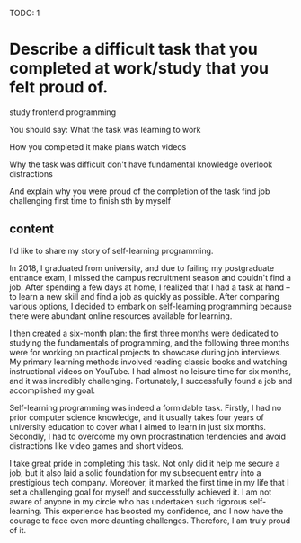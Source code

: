 TODO: 1

# Describe a difficult task that you completed at work/study that you felt proud of.

study frontend programming

You should say:
What the task was
learning to work

How you completed it
make plans
watch videos

Why the task was difficult
don't have fundamental knowledge
overlook distractions

And explain why you were proud of the completion of the task
find job
challenging
first time to finish sth by myself

## content

I'd like to share my story of self-learning programming.

In 2018, I graduated from university, and due to failing my postgraduate entrance exam, I missed the campus recruitment season and couldn't find a job. After spending a few days at home, I realized that I had a task at hand – to learn a new skill and find a job as quickly as possible. After comparing various options, I decided to embark on self-learning programming because there were abundant online resources available for learning.

I then created a six-month plan: the first three months were dedicated to studying the fundamentals of programming, and the following three months were for working on practical projects to showcase during job interviews. My primary learning methods involved reading classic books and watching instructional videos on YouTube. I had almost no leisure time for six months, and it was incredibly challenging. Fortunately, I successfully found a job and accomplished my goal.

Self-learning programming was indeed a formidable task. Firstly, I had no prior computer science knowledge, and it usually takes four years of university education to cover what I aimed to learn in just six months. Secondly, I had to overcome my own procrastination tendencies and avoid distractions like video games and short videos.

I take great pride in completing this task. Not only did it help me secure a job, but it also laid a solid foundation for my subsequent entry into a prestigious tech company. Moreover, it marked the first time in my life that I set a challenging goal for myself and successfully achieved it. I am not aware of anyone in my circle who has undertaken such rigorous self-learning. This experience has boosted my confidence, and I now have the courage to face even more daunting challenges. Therefore, I am truly proud of it.
